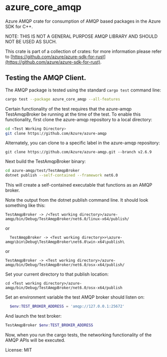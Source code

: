 # azure_core_amqp

Azure AMQP crate for consumption of AMQP based packages in the Azure SDK for C++.

NOTE: THIS IS NOT A GENERAL PURPOSE AMQP LIBRARY AND SHOULD NOT BE USED AS SUCH.

This crate is part of a collection of crates: for more information please refer to [https://github.com/azure/azure-sdk-for-rust](https://github.com/azure/azure-sdk-for-rust).

## Testing the AMQP Client.

The AMQP package is tested using the standard `cargo test` command line:

```bash
cargo test --package azure_core_amqp --all-features
```

Certain functionality of the test requires that the azure-amqp TestAmqpBroker be running at the time of the test. To enable this functionality, first clone the azure-amqp repository to a local directory:

```bash
cd <Test Working Directory>
git clone https://github.com/Azure/azure-amqp
```

Alternately, you can clone to a specific label in the azure-amqp repository:

```
git clone https://github.com/Azure/azure-amqp.git --branch v2.6.9
```

Next build the TestAmqpBroker binary:

```bash
cd azure-amqp/test/TestAmqpBroker
dotnet publish --self-contained --framework net6.0
```

This will create a self-contained executable that functions as an AMQP broker.

Note the output from the dotnet publish command line. It should look something like this:

```
TestAmqpBroker -> /<Test working directory>/azure-amqp/bin/Debug/TestAmqpBroker/net6.0/linux-x64/publish/
```

or

```
  TestAmqpBroker -> <Test working directory>>\azure-amqp\bin\Debug\TestAmqpBroker\net6.0\win-x64\publish\
```

or

```
TestAmqpBroker -> <Test working directory>/azure-amqp/bin/Debug/TestAmqpBroker/net6.0/osx-x64/publish/
```

Set your current directory to that publish location:

```
cd <Test working directory>/azure-amqp/bin/Debug/TestAmqpBroker/net6.0/osx-x64/publish
```

Set an environment variable the test AMQP broker should listen on:

```powershell
  $env:TEST_BROKER_ADDRESS = 'amqp://127.0.0.1:25672'
```

And launch the test broker:

```powershell
TestAmqpBroker $env:TEST_BROKER_ADDRESS
```

Now, when you run the cargo tests, the networking functionality of the AMQP APIs will be executed.

License: MIT
